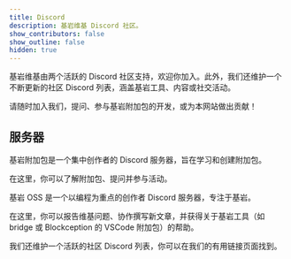 ```yaml
---
title: Discord
description: 基岩维基 Discord 社区。
show_contributors: false
show_outline: false
hidden: true
---
```


基岩维基由两个活跃的 Discord 社区支持，欢迎你加入。此外，我们还维护一个不断更新的社区 Discord 列表，涵盖基岩工具、内容或社交活动。

请随时加入我们，提问、参与基岩附加包的开发，或为本网站做出贡献！

## 服务器

<CardGrid>
<Card
    title="基岩附加包"
    link="https://discord.gg/46JUdQb"
    image="/assets/images/discord/bao.png"
>

基岩附加包是一个集中创作者的 Discord 服务器，旨在学习和创建附加包。

在这里，你可以了解附加包、提问并参与活动。

</Card>
<Card
    title="基岩 OSS"
    link="https://discord.gg/XjV87YN"
    image="/assets/images/discord/oss.png"
>

基岩 OSS 是一个以编程为重点的创作者 Discord 服务器，专注于基岩。

在这里，你可以报告维基问题、协作撰写新文章，并获得关于基岩工具（如 bridge 或 Blockception 的 VSCode 附加包）的帮助。

</Card>
<Card
    title="其他服务器"
    link="/meta/useful-links#discord-links"
    image="/assets/images/homepage/discord.png"
>

我们还维护一个活跃的社区 Discord 列表，你可以在我们的有用链接页面找到。

</Card>
</CardGrid>
